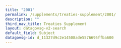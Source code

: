 ```yaml
---
title: "2001"
permalink: /supplements/treaties-supplement/2001/
description: ""
third_nav_title: Treaties Supplement
layout: datagovsg-v2-search
default_field: Subject
datagovsg-id: d_11327d9c2e14508ade5576695ffba600
---
```

